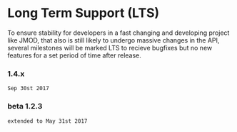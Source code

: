 # Long Term Support (LTS)
To ensure stability for developers in a fast changing and developing project like JMOD, that also is still likely to undergo massive changes in the API, several milestones will be marked LTS to recieve bugfixes but no new features for a set period of time after release.

### 1.4.x
    Sep 30st 2017

### beta 1.2.3
    extended to May 31st 2017
